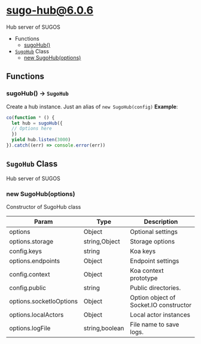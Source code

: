 # sugo-hub@6.0.6

Hub server of SUGOS

+ Functions
  + [sugoHub()](#sugo-hub-function-sugo-hub)
+ [`SugoHub`](#sugo-hub-class) Class
  + [new SugoHub(options)](#sugo-hub-class-sugo-hub-constructor)

## Functions

<a class='md-heading-link' name="sugo-hub-function-sugo-hub" ></a>

### sugoHub() -> `SugoHub`

Create a hub instance. Just an alias of `new SugoHub(config)`
**Example**:

```javascript
co(function * () {
  let hub = sugoHub({
  // Options here
  })
  yield hub.listen(3000)
}).catch((err) => console.error(err))
```


<a class='md-heading-link' name="sugo-hub-class"></a>

## `SugoHub` Class

Hub server of SUGOS




<a class='md-heading-link' name="sugo-hub-class-sugo-hub-constructor" ></a>

### new SugoHub(options)

Constructor of SugoHub class

| Param | Type | Description |
| ----- | --- | -------- |
| options | Object | Optional settings |
| options.storage | string,Object | Storage options |
| config.keys | string | Koa keys |
| options.endpoints | Object | Endpoint settings |
| config.context | Object | Koa context prototype |
| config.public | string | Public directories. |
| options.socketIoOptions | Object | Option object of Socket.IO constructor |
| options.localActors | Object | Local actor instances |
| options.logFile | string,boolean | File name to save logs. |




